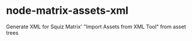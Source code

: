# node-matrix-assets-xml
Generate XML for Squiz Matrix' "Import Assets from XML Tool" from asset trees
